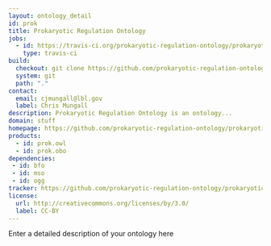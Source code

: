 ```yaml
---
layout: ontology_detail
id: prok
title: Prokaryotic Regulation Ontology
jobs:
  - id: https://travis-ci.org/prokaryotic-regulation-ontology/prokaryotic-regulation-ontology
    type: travis-ci
build:
  checkout: git clone https://github.com/prokaryotic-regulation-ontology/prokaryotic-regulation-ontology.git
  system: git
  path: "."
contact:
  email: cjmungall@lbl.gov
  label: Chris Mungall
description: Prokaryotic Regulation Ontology is an ontology...
domain: stuff
homepage: https://github.com/prokaryotic-regulation-ontology/prokaryotic-regulation-ontology
products:
  - id: prok.owl
  - id: prok.obo
dependencies:
 - id: bfo
 - id: mso
 - id: ogg
tracker: https://github.com/prokaryotic-regulation-ontology/prokaryotic-regulation-ontology/issues
license:
  url: http://creativecommons.org/licenses/by/3.0/
  label: CC-BY
---
```


Enter a detailed description of your ontology here
